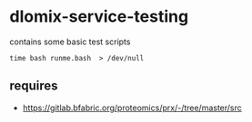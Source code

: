 # dlomix-service-testing
contains some basic test scripts


```
time bash runme.bash  > /dev/null 
```


## requires 

* https://gitlab.bfabric.org/proteomics/prx/-/tree/master/src
